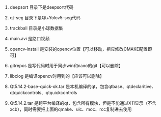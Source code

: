 1. deepsort 目录下是deepsort代码
2. qt-seg 目录下是Qt+Yolov5-seg代码
3. trackball 目录是小球数据集
4. main.avi 是路口视频

5. opencv-install 是安装的opencv位置【可以移动，相应修改CMAKE配置即可】
6. gitrepos 是写代码时用于同步win和nano的git【可以删除】
7. libclog 是编译opencv时用到的【应该可以删除】
8. Qt5.14.2-base-quick-ok.tar 是本机编译的qt，包含qtbase、qtdeclaritive、qtquickcontrols、qtquickcontrols
9. Qt5.14.2.tar 是跨平台编译的qt，包含所有模块，但是不能通过X11显示（不含xcb），同时需要把上面的qmake、uic、moc、rcc复制进去使用